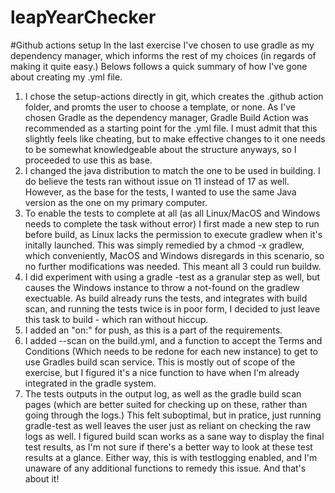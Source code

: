 # leapYearChecker

#Github actions setup
In the last exercise I've chosen to use gradle as my dependency manager, which informs the rest of my choices (in regards of making it quite easy.) Belows follows a quick summary of how I've gone about creating my .yml file.
1. I chose the setup-actions directly in git, which creates the .github action folder, and promts the user to choose a template, or none. As I've chosen Gradle as the dependency manager, Gradle Build Action was recommended as a starting point for the .yml file. I must admit that this slightly feels like cheating, but to make effective changes to it one needs to be somewhat knowledgeable about the structure anyways, so I proceeded to use this as base.
2. I changed the java distribution to match the one to be used in building. I do believe the tests ran without issue on 11 instead of 17 as well. However, as the base for the tests, I wanted to use the same Java version as the one on my primary computer.
3. To enable the tests to complete at all (as all Linux/MacOS and Windows needs to complete the task without error) I first made a new step to run before build, as Linux lacks the permission to execute gradlew when it's initally launched. This was simply remedied by a chmod -x gradlew, which conveniently, MacOS and Windows disregards in this scenario, so no further modifications was needed. This meant all 3 could run buildw.
4. I did experiment with using a gradle -test as a granular step as well, but causes the Windows instance to throw a not-found on the gradlew exectuable. As build already runs the tests, and integrates with build scan, and running the tests twice is in poor form, I decided to just leave this task to build - which ran without hiccup.
4. I added an "on:" for push, as this is a part of the requirements.
5. I added --scan on the build.yml, and a function to accept the Terms and Conditions (Which needs to be redone for each new instance) to get to use Gradles build scan service. This is mostly out of scope of the exercise, but I figured it's a nice function to have when I'm already integrated in the gradle system.
6. The tests outputs in the output log, as well as the gradle build scan pages (which are better suited for checking up on these, rather than going through the logs.) This felt suboptimal, but in pratice, just running gradle-test as well leaves the user just as reliant on checking the raw logs as well. I figured build scan works as a sane way to display the final test results, as I'm not sure if there's a better way to look at these test results at a glance.
Either way, this is with testlogging enabled, and I'm unaware of any additional functions to remedy this issue.
And that's about it!
